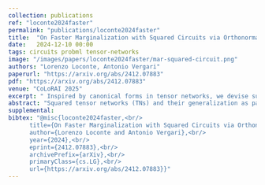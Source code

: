 ```yaml
---
collection: publications
ref: "loconte2024faster"
permalink: "publications/loconte2024faster"
title:  "On Faster Marginalization with Squared Circuits via Orthonormalization"
date:   2024-12-10 00:00
tags: circuits probml tensor-networks
image: "/images/papers/loconte2024faster/mar-squared-circuit.png"
authors: "Lorenzo Loconte, Antonio Vergari"
paperurl: "https://arxiv.org/abs/2412.07883"
pdf: "https://arxiv.org/abs/2412.07883"
venue: "CoLoRAI 2025"
excerpt: " Inspired by canonical forms in tensor networks, we devise sufficient conditions to ensure squared circuits are already normalized and then devise a more efficient marginalization algorithm."
abstract: "Squared tensor networks (TNs) and their generalization as parameterized computational graphs -- squared circuits -- have been recently used as expressive distribution estimators in high dimensions. However, the squaring operation introduces additional complexity when marginalizing variables or computing the partition function, which hinders their usage in machine learning applications. Canonical forms of popular TNs are parameterized via unitary matrices as to simplify the computation of particular marginals, but cannot be mapped to general circuits since these might not correspond to a known TN. Inspired by TN canonical forms, we show how to parameterize squared circuits to ensure they encode already normalized distributions. We then use this parameterization to devise an algorithm to compute any marginal of squared circuits that is more efficient than a previously known one. We conclude by formally showing the proposed parameterization comes with no expressiveness loss for many circuit classes."
supplemental: 
bibtex: "@misc{loconte2024faster,<br/>
      title={On Faster Marginalization with Squared Circuits via Orthonormalization},<br/>
      author={Lorenzo Loconte and Antonio Vergari},<br/>
      year={2024},<br/>
      eprint={2412.07883},<br/>
      archivePrefix={arXiv},<br/>
      primaryClass={cs.LG},<br/>
      url={https://arxiv.org/abs/2412.07883}}"
---
```

